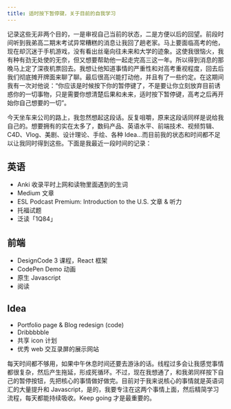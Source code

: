 ```yaml
---
title: 适时按下暂停键，关于目前的自我学习
---
```


记录这些无非两个目的，一是审视自己当前的状态，二是方便以后的回望。前段时间听到我弟高二期末考试异常糟糕的消息让我回了趟老家。马上要面临高考的他，现在却沉迷于手机游戏，没有看出丝毫向往未来和大学的迹象。这使我很恼火，我有种有劲无处使的无奈，但又想要帮助他一起走完高三这一年。所以得到消息的那晚马上定了深夜机票回去。我想让他知道事情的严重性和对高考重视程度，回去后我们彻底摊开牌面来聊了聊。最后很高兴能打动他，并且有了一些约定。在这期间我有一次对他说：“你应该是时候按下你的暂停键了，不是要让你立刻放弃目前诱惑你的一切事物，只是需要你想清楚后果和未来，适时按下暂停键，高考之后再开始你自己想要的一切”。

今天坐车来公司的路上，我忽然想起这段话。反复咀嚼，原来这段话同样是说给我自己的。想要拥有的实在太多了，数码产品、英语水平、前端技术、视频剪辑、C4D、Vlog、美剧、设计理论、手绘、各种 Idea…而目前我的状态和时间都不足以让我同时得到这些。下面是我最近一段时间的记录：

## 英语

- Anki 收录平时上网和读物里面遇到的生词
- Medium 文章
- ESL Podcast Premium: Introduction to the U.S. 文章 & 听力
- 托福试题
- 泛读「1Q84」

## 前端

- DesignCode 3 课程，React 框架
- CodePen Demo 动画
- 原生 Javascript
- 阅读

## Idea

- Portfolio page & Blog redesign (code)
- Dribbbbble
- 共享 icon 计划
- 优秀 web 交互录屏的展示网站

每天时间都不够用，如果中午休息时间还要去游泳的话。线程过多会让我感觉事情都很复杂，然后产生拖延，形成死循环。不过，现在我想通了，和我弟同样按下自己的暂停按钮，先把核心的事情做好做完。目前对于我来说核心的事情就是英语词汇的大量提升和 Javascript，是的，我要专注在这两个事情上面，然后精简学习流程，每天都能持续吸收。Keep going 才是最重要的。
